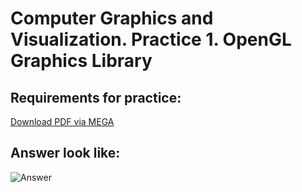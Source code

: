# Computer Graphics and Visualization. Practice 1. OpenGL Graphics Library

## Requirements for practice:
[Download PDF via MEGA](https://mega.nz/#!VSwhAKqb!IqFOudvJZJbmxIJBQm59-Mbs5sQ3Gsj7_gGmqcQwON0)

## Answer look like: 
![Answer](https://i.ibb.co/zNDmb5W/Captura-de-pantalla-2019-10-01-a-las-10-40-25.png)
